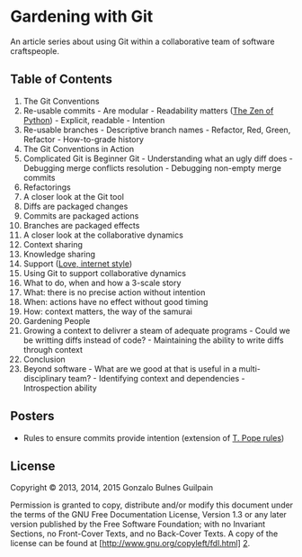 Gardening with Git
==================

An article series about using Git within a collaborative team of
software craftspeople.

Table of Contents
-----------------

1. The Git Conventions
  1. Re-usable commits
    - Are modular
    - Readability matters ([The Zen of Python][zen])
    - Explicit, readable
    - Intention
  1. Re-usable branches
    - Descriptive branch names
    - Refactor, Red, Green, Refactor
    - How-to-grade history
2. The Git Conventions in Action
  1. Complicated Git is Beginner Git
    - Understanding what an ugly diff does
    - Debugging merge conflicts resolution
    - Debugging non-empty merge commits
  1. Refactorings
3. A closer look at the Git tool
  1. Diffs are packaged changes
  2. Commits are packaged actions
  3. Branches are packaged effects
4. A closer look at the collaborative dynamics
  1. Context sharing
  1. Knowledge sharing
  1. Support ([Love, internet style][love])
5. Using Git to support collaborative dynamics
  1. What to do, when and how a 3-scale story
  1. What: there is no precise action without intention
  1. When: actions have no effect without good timing
  1. How: context matters, the way of the samurai
6. Gardening People
  1. Growing a context to delivrer a steam of adequate programs
    - Could we be writting diffs instead of code?
    - Maintaining the ability to write diffs through context
7. Conclusion
  1. Beyond software
    - What are we good at that is useful in a multi-disciplinary team?
    - Identifying context and dependencies
    - Introspection ability

  [love]: https://www.youtube.com/watch?v=Xe1TZaElTAs
  [zen]: http://legacy.python.org/dev/peps/pep-0020

Posters
-------

- Rules to ensure commits provide intention (extension of [T. Pope rules][tpope])

  [tpope]: http://tbaggery.com/2008/04/19/a-note-about-git-commit-messages.html

License
-------

Copyright &copy; 2013, 2014, 2015 Gonzalo Bulnes Guilpain

Permission is granted to copy, distribute and/or modify this document under the terms
of the GNU Free Documentation License, Version 1.3 or any later version published by
the Free Software Foundation; with no Invariant Sections, no Front-Cover Texts, and
no Back-Cover Texts. A copy of the license can be found at
[http://www.gnu.org/copyleft/fdl.html] [2].

  [2]: http://www.gnu.org/copyleft/fdl.html

